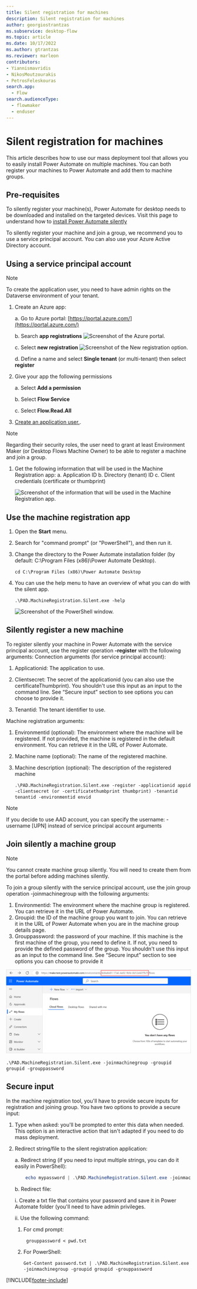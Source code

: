 ```yaml
---
title: Silent registration for machines
description: Silent registration for machines 
author: georgiostrantzas
ms.subservice: desktop-flow
ms.topic: article
ms.date: 10/17/2022
ms.author: gtrantzas
ms.reviewer: marleon
contributors:
- Yiannismavridis
- NikosMoutzourakis
- PetrosFeleskouras
search.app: 
  - Flow
search.audienceType: 
  - flowmaker
  - enduser
---
```


# Silent registration for machines

This article describes how to use our mass deployment tool that allows you to easily install Power Automate on multiple machines. You can both register your machines to Power Automate and add them to machine groups.

## Pre-requisites

To silently register your machine(s), Power Automate for desktop needs to be downloaded and installed on the targeted devices. Visit this page to understand how to [install Power Automate silently](install-silently.md)

To silently register your machine and join a group, we recommend you to use a service principal account. You can also use your Azure Active Directory account.

## Using a service principal account

>[!NOTE]
>To create the application user, you need to have admin rights on the Dataverse environment of your tenant.

1. Create an Azure app:

    a. Go to Azure portal: [https://portal.azure.com/](https://portal.azure.com/)

    b. Search **app registrations**
    ![Screenshot of the Azure portal.](./media/machines-silent-registration/azure-portal.png)

    c. Select **new registration**
     ![Screenshot of the New registration option.](./media/machines-silent-registration/azure-portal-new-registration.png)

    d. Define a name and select **Single tenant** (or multi-tenant) then select **register**

1. Give your app the following permissions

    a. Select **Add a permission**

    b. Select **Flow Service**

    c. Select **Flow.Read.All**

1. [Create an application user.](/power-platform/admin/manage-application-users#create-an-application-user).

>[!NOTE]
>Regarding their security roles, the user need to grant at least Environment Maker (or Desktop Flows Machine Owner) to be able to register a machine and join a group.

1. Get the following information that will be used in the Machine Registration app:
    a. Application ID
    b. Directory (tenant) ID
    c. Client credentials (certificate or thumbprint)

    ![Screenshot of the information that will be used in the Machine Registration app.](./media/machines-silent-registration/azure-portal-test-app-info.png)

## Use the machine registration app

1. Open the **Start** menu.
1. Search for "command prompt" (or "PowerShell"), and then run it.
1. Change the directory to the Power Automate installation folder (by default: C:\Program Files (x86)\Power Automate Desktop).

    ```CMD
    cd C:\Program Files (x86)\Power Automate Desktop
    ```

1. You can use the help menu to have an overview of what you can do with the silent app.

    ```CMD
    .\PAD.MachineRegistration.Silent.exe -help
    ```

    ![Screenshot of the PowerShell window.](./media/machines-silent-registration/powershell-window.png)

## Silently register a new machine

To register silently your machine in Power Automate with the service principal account, use the register operation **-register** with the following arguments:
Connection arguments (for service principal account):

   1. Applicationid: The application to use.

   1. Clientsecret: The secret of the applicationid (you can also use the certificateThumbprint). You shouldn't use this input as an input to the command line. See “Secure input” section to see options you can choose to provide it.

   1. Tenantid: The tenant identifier to use.  

Machine registration arguments:

   1. Environmentid (optional): The environment where the machine will be registered. If not provided, the machine is registered in the default environment. You can retrieve it in the URL of Power Automate.

   1. Machine name (optional): The name of the registered machine.

   1. Machine description (optional): The description of the registered machine

        ```CMD
        .\PAD.MachineRegistration.Silent.exe -register -applicationid appid -clientsecret (or -certificatethumbprint thumbprint) -tenantid tenantid -environmentid envid 
        ```

>[!NOTE]
>If you decide to use AAD account, you can specify the username: -username [UPN] instead of service principal account arguments

## Join silently a machine group

>[!NOTE]
>You cannot create machine group silently. You will need to create them from the portal before adding machines silently.

To join a group silently with the service principal account, use the join group operation -joinmachinegroup  with the following arguments:

1. Environmentid: The environment where the machine group is registered. You can retrieve it in the URL of Power Automate.
1. Groupid: the ID of the machine group you want to join. You can retrieve it in the URL of Power Automate when you are in the machine group details page.
1. Grouppassword: the password of your machine. If this machine is the first machine of the group, you need to define it. If not, you need to provide the defined password of the group. You shouldn't use this input as an input to the command line. See “Secure input” section to see options you can choose to provide it

![groupresults.](./media/machines-silent-registration/environment-id.png)

```CMD
.\PAD.MachineRegistration.Silent.exe -joinmachinegroup -groupid groupid -grouppassword
```

## Secure input

In the machine registration tool, you'll have to provide secure inputs for registration and joining group.
You have two options to provide a secure input:

1. Type when asked: you'll be prompted to enter this data when needed. This option is an interactive action that isn't adapted if you need to do mass deployment.

2. Redirect string/file to the silent registration application:
  
    a. Redirect string (if you need to input multiple strings, you can do it easily in PowerShell):
  
    ```PowerShell
        echo mypassword | .\PAD.MachineRegistration.Silent.exe -joinmachinegroup -groupid groupid -grouppassword
    ```
  
    b. Redirect file:
  
      i. Create a txt file that contains your password and save it in Power Automate folder (you'll need to have admin privileges.

      ii. Use the following command:
  
      1. For cmd prompt:
  
          ```CMD
           grouppassword < pwd.txt
          ```

      2. For PowerShell:

          ```CMD
          Get-Content password.txt | .\PAD.MachineRegistration.Silent.exe -joinmachinegroup -groupid groupid -grouppassword
          ```

[!INCLUDE[footer-include](../includes/footer-banner.md)]

